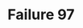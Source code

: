 ---
title: Failure 97
description: "Failure due to locking the orientation to landscape or portrait view"
url: https://www.w3.org/WAI/WCAG21/Techniques/failures/F97
---